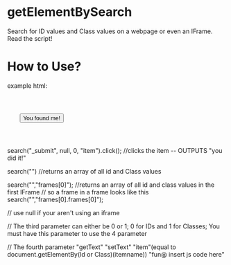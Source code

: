 # getElementBySearch
Search for ID values and Class values on a webpage or even an IFrame. Read the script!


# How to Use?

example html:
<code>
  <div>
    <button onclick="console.log('you did it!')" class="_434324234_btn"  id="_242424234243_submit">You found me!</button>
  </div>
  </code>
  
 search("_submit", null, 0, "item").click(); //clicks the item -- OUTPUTS "you did it!"
 
 search("") //returns an array of all id and Class values
 
 search("","frames[0]"); //returns an array  of all id and class values in the first IFrame 
 // so a frame in a frame looks like this 
 search("","frames[0].frames[0]");
 
 // use null if your aren't using an iframe
 
 // The third parameter can either be 0 or 1; 0 for IDs and 1 for Classes; You must have this parameter to use the 4 parameter
 
 // The fourth parameter "getText" "setText" "item"(equal to document.getElementBy(Id or Class)(itemname)) "fun@ insert js code here"

